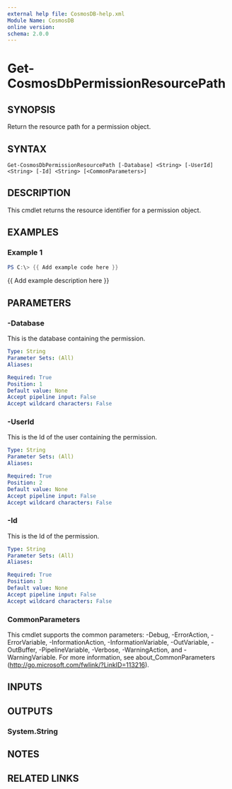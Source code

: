 ```yaml
---
external help file: CosmosDB-help.xml
Module Name: CosmosDB
online version:
schema: 2.0.0
---
```


# Get-CosmosDbPermissionResourcePath

## SYNOPSIS
Return the resource path for a permission object.

## SYNTAX

```
Get-CosmosDbPermissionResourcePath [-Database] <String> [-UserId] <String> [-Id] <String> [<CommonParameters>]
```

## DESCRIPTION
This cmdlet returns the resource identifier for a
permission object.

## EXAMPLES

### Example 1
```powershell
PS C:\> {{ Add example code here }}
```

{{ Add example description here }}

## PARAMETERS

### -Database
This is the database containing the permission.

```yaml
Type: String
Parameter Sets: (All)
Aliases:

Required: True
Position: 1
Default value: None
Accept pipeline input: False
Accept wildcard characters: False
```

### -UserId
This is the Id of the user containing the permission.

```yaml
Type: String
Parameter Sets: (All)
Aliases:

Required: True
Position: 2
Default value: None
Accept pipeline input: False
Accept wildcard characters: False
```

### -Id
This is the Id of the permission.

```yaml
Type: String
Parameter Sets: (All)
Aliases:

Required: True
Position: 3
Default value: None
Accept pipeline input: False
Accept wildcard characters: False
```

### CommonParameters
This cmdlet supports the common parameters: -Debug, -ErrorAction, -ErrorVariable, -InformationAction, -InformationVariable, -OutVariable, -OutBuffer, -PipelineVariable, -Verbose, -WarningAction, and -WarningVariable. For more information, see about_CommonParameters (http://go.microsoft.com/fwlink/?LinkID=113216).

## INPUTS

## OUTPUTS

### System.String

## NOTES

## RELATED LINKS
